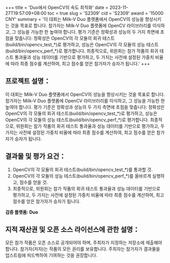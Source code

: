 +++
title = 'Duo에서 OpenCV의 속도 최적화'
date = 2023-11-27T19:57:09+08:00
toc = true
slug = 'S2309'
cid = 'S2309'
award = '15000 CNY'
summary = '이 대회는 Milk-V Duo 플랫폼에서 OpenCV의 성능을 향상시키는 것을 목표로 합니다. 참가자는 Milk-V Duo 플랫폼에 OpenCV 라이브러리를 이식하고, 그 성능을 가능한 한 높여야 합니다. 평가 기준은 정확성과 성능의 두 가지 측면에 초점을 맞춥니다: 정확성은 OpenCV의 각 모듈의 회귀 테스트(build/bin/opencv\_test\_\*)로 평가하고, 성능은 OpenCV의 각 모듈의 성능 테스트(build/bin/opencv\_perf\_\*)로 평가합니다. 최종적으로, 위원회는 참가 작품의 회귀 테스트 통과율과 성능 데이터를 기반으로 평가하고, 두 가지는 사전에 설정된 가중치 비율에 따라 최종 점수를 계산하여, 최고 점수를 얻은 참가자가 승자가 됩니다.'
+++

## 프로젝트 설명：

이 대회는 Milk-V Duo 플랫폼에서 OpenCV의 성능을 향상시키는 것을 목표로 합니다. 참가자는 Milk-V Duo 플랫폼에 OpenCV 라이브러리를 이식하고, 그 성능을 가능한 한 높여야 합니다. 평가 기준은 정확성과 성능의 두 가지 측면에 초점을 맞춥니다: 정확성은 OpenCV의 각 모듈의 회귀 테스트(build/bin/opencv\_test\_\*)로 평가하고, 성능은 OpenCV의 각 모듈의 성능 테스트(build/bin/opencv\_perf\_\*)로 평가합니다. 최종적으로, 위원회는 참가 작품의 회귀 테스트 통과율과 성능 데이터를 기반으로 평가하고, 두 가지는 사전에 설정된 가중치 비율에 따라 최종 점수를 계산하여, 최고 점수를 얻은 참가자가 승자가 됩니다.

## 결과물 및 평가 요건：

1. OpenCV의 각 모듈의 회귀 테스트(build/bin/opencv_test\_\*)를 통과할 것.
2. OpenCV의 각 모듈의 성능 테스트(build/bin/opencv_perf\_\*)를 올바르게 실행하고, 점수를 얻을 것.
3. 최종적으로, 위원회는 참가 작품의 회귀 테스트 통과율과 성능 데이터를 기반으로 평가하고, 두 가지는 사전에 설정된 가중치 비율에 따라 최종 점수를 계산하여, 최고 점수를 얻은 참가자가 승자가 됩니다.

**검증 플랫폼: Duo**

## 지적 재산권 및 오픈 소스 라이선스에 관한 설명：

모든 참가 작품은 오픈 소스로 공개되어야 하며, 주최자가 지정하는 저장소에 제출해야 합니다. 참가자(저자)는 작품의 모든 권리를 보유합니다. 주최자는 참가자가 결과물을 업스트림에 피드백하여 기여하는 것을 권장합니다.